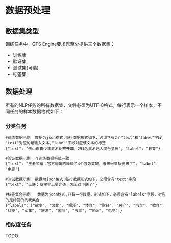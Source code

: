 # 数据预处理

## 数据集类型

训练任务中，GTS Engine要求您至少提供三个数据集：
- 训练集
- 验证集
- 测试集(可选)
- 标签集

## 数据处理

所有的NLP任务的所有数据集，文件必须为UTF-8格式。每行表示一个样本，不同任务的样本数据格式如下：

### 分类任务
```
#训练数据示例  数据为json格式,每行数据形式如下，必须含有2个"text"和"label"字段, "text"对应的是输入文本,"label"字段对应该文本的标签
{"text": "佛山市青少年武术比赛开幕，291名武术达人同台竞技", "label": "教育"}

#验证数据示例  与训练数据格式一致
{"text": "王者荣耀：官方悄悄的降价了4个强势英雄，看来米莱狄要来了", "label": "电竞"}

#测试数据示例  数据为json格式,每行数据形式如下，必须含有"text"字段
{"text": "上联：草根登上星光道，怎么对下联？"}

#标签集合示例   数据为json格式,只有一行数据，形式如下，必须含有"labels"字段，对应的是标签的列表集合
{"labels": ["故事", "文化", "娱乐", "体育", "财经", "房产", "汽车", "教育", "科技", "军事", "旅游", "国际", "股票", "农业", "电竞"]}
```


### 相似度任务

TODO